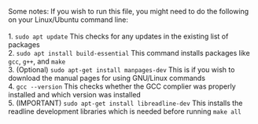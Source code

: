 Some notes:
    If you wish to run this file, you might need to do the following on your Linux/Ubuntu command line: <br /><br />
        1. `sudo apt update`
            This checks for any updates in the existing list of packages <br />
        2. `sudo apt install build-essential`
            This command installs packages like `gcc`, `g++`, and `make` <br />
        3. (Optional) `sudo apt-get install manpages-dev`
            This is if you wish to download the manual pages for using GNU/Linux commands <br />
        4. `gcc --version`
            This checks whether the GCC complier was properly installed and which version was installed <br />
        5. (IMPORTANT) `sudo apt-get install libreadline-dev`
            This installs the readline development libraries which is needed before running `make all` <br />
